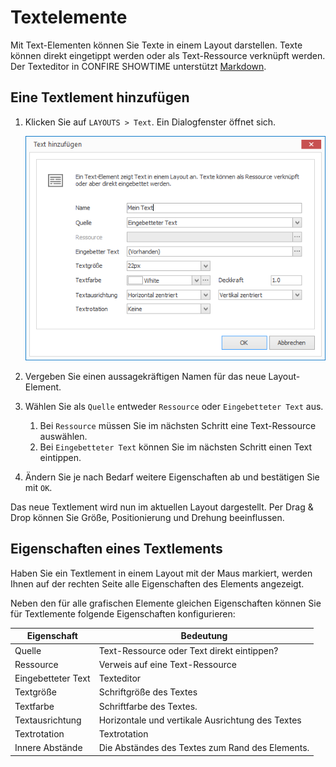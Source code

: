 # Textelemente

Mit Text-Elementen können Sie Texte in einem Layout darstellen. Texte können direkt eingetippt werden oder als Text-Ressource verknüpft werden. Der Texteditor in CONFIRE SHOWTIME unterstützt [Markdown].

## Eine Textlement hinzufügen

1. Klicken Sie auf `LAYOUTS > Text`. Ein Dialogfenster öffnet sich.

   ![Eine Textlement hinzufügen](../../../images/create-text-element.png)

3. Vergeben Sie einen aussagekräftigen Namen für das neue Layout-Element.

4. Wählen Sie als `Quelle` entweder `Ressource` oder `Eingebetteter Text` aus.

   1. Bei `Ressource` müssen Sie im nächsten Schritt eine Text-Ressource auswählen.
   2. Bei `Eingebetteter Text` können Sie im nächsten Schritt einen Text eintippen.

6.  Ändern Sie je nach Bedarf weitere Eigenschaften ab und bestätigen Sie mit `OK`.

Das neue Textlement wird nun im aktuellen Layout dargestellt. Per Drag & Drop können Sie Größe, Positionierung und Drehung beeinflussen.

## Eigenschaften eines Textlements

Haben Sie ein Textlement in einem Layout mit der Maus markiert, werden Ihnen auf der rechten Seite alle Eigenschaften des Elements angezeigt.

Neben den für alle grafischen Elemente gleichen Eigenschaften können Sie für Textlemente folgende Eigenschaften konfigurieren:

Eigenschaft        | Bedeutung
------------------ | ---------
Quelle             | Text-Ressource oder Text direkt eintippen?
Ressource          | Verweis auf eine Text-Ressource
Eingebetteter Text | Texteditor
Textgröße          | Schriftgröße des Textes
Textfarbe          | Schriftfarbe des Textes.
Textausrichtung    | Horizontale und vertikale Ausrichtung des Textes
Textrotation       | Textrotation
Innere Abstände    | Die Abständes des Textes zum Rand des Elements.

[Markdown]: ../../../reference/layouts/markdown.md